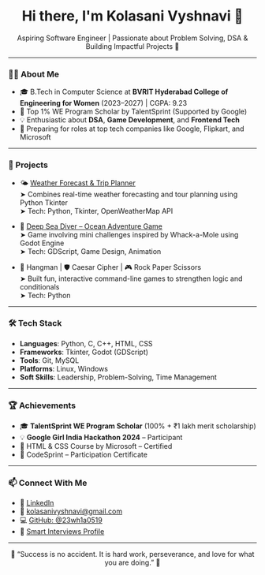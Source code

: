 <h1 align="center">Hi there, I'm Kolasani Vyshnavi 👋</h1>

<p align="center">
  Aspiring Software Engineer | Passionate about Problem Solving, DSA & Building Impactful Projects 🚀
</p>

---

### 👩‍💻 About Me

- 🎓 B.Tech in Computer Science at **BVRIT Hyderabad College of Engineering for Women** (2023–2027) | CGPA: 9.23
- 🏅 Top 1% WE Program Scholar by TalentSprint (Supported by Google)
- 💡 Enthusiastic about **DSA**, **Game Development**, and **Frontend Tech**
- 💪 Preparing for roles at top tech companies like Google, Flipkart, and Microsoft

---

### 💼 Projects

- 🌤️ [Weather Forecast & Trip Planner](https://github.com/23wh1a0519/23wh1a0519/blob/main/WEATHER_FORECAST.py)  
  ➤ Combines real-time weather forecasting and tour planning using Python Tkinter  
  ➤ Tech: Python, Tkinter, OpenWeatherMap API

- 🌊 [Deep Sea Diver – Ocean Adventure Game](https://gitlab.com/ocean-exploration-survival-adventure-game/deep-sea-diver)  
  ➤ Game involving mini challenges inspired by Whack-a-Mole using Godot Engine  
  ➤ Tech: GDScript, Game Design, Animation

- 🧩 Hangman | 🛡 Caesar Cipher | 🎮 Rock Paper Scissors  
  ➤ Built fun, interactive command-line games to strengthen logic and conditionals  
  ➤ Tech: Python

---

### 🛠 Tech Stack

- **Languages**: Python, C, C++, HTML, CSS  
- **Frameworks**: Tkinter, Godot (GDScript)  
- **Tools**: Git, MySQL  
- **Platforms**: Linux, Windows  
- **Soft Skills**: Leadership, Problem-Solving, Time Management

---

### 🏆 Achievements

- 🎓 **TalentSprint WE Program Scholar** (100% + ₹1 lakh merit scholarship)
- 💡 **Google Girl India Hackathon 2024** – Participant
- 📜 HTML & CSS Course by Microsoft – Certified
- 🏁 CodeSprint – Participation Certificate

---

### 📫 Connect With Me

- 🔗 [LinkedIn](https://www.linkedin.com/in/kolasani-vyshnavi-371279293)  
- 📧 [kolasanivyshnavi@gmail.com](mailto:kolasanivyshnavi@gmail.com)  
- 💻 [GitHub: @23wh1a0519](https://github.com/23wh1a0519)  
- 🌟 [Smart Interviews Profile](https://smartinterviews.in/profile/Vyshu1234)

---

<p align="center">
  🚀 “Success is no accident. It is hard work, perseverance, and love for what you are doing.” 🚀
</p>

